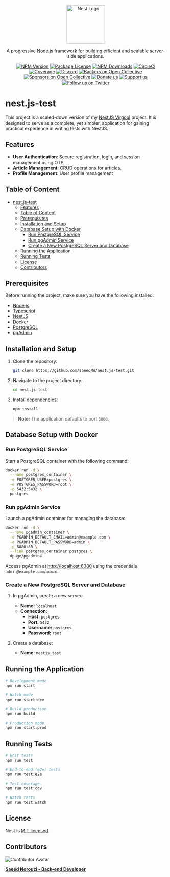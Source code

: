 <p align="center">
  <a href="http://nestjs.com/" target="blank"><img src="https://nestjs.com/img/logo-small.svg" width="120" alt="Nest Logo" /></a>
</p>

[circleci-image]: https://img.shields.io/circleci/build/github/nestjs/nest/master?token=abc123def456
[circleci-url]: https://circleci.com/gh/nestjs/nest

  <p align="center">A progressive <a href="http://nodejs.org" target="_blank">Node.js</a> framework for building efficient and scalable server-side applications.</p>
    <p align="center">
<a href="https://www.npmjs.com/~nestjscore" target="_blank"><img src="https://img.shields.io/npm/v/@nestjs/core.svg" alt="NPM Version" /></a>
<a href="https://www.npmjs.com/~nestjscore" target="_blank"><img src="https://img.shields.io/npm/l/@nestjs/core.svg" alt="Package License" /></a>
<a href="https://www.npmjs.com/~nestjscore" target="_blank"><img src="https://img.shields.io/npm/dm/@nestjs/common.svg" alt="NPM Downloads" /></a>
<a href="https://circleci.com/gh/nestjs/nest" target="_blank"><img src="https://img.shields.io/circleci/build/github/nestjs/nest/master" alt="CircleCI" /></a>
<a href="https://coveralls.io/github/nestjs/nest?branch=master" target="_blank"><img src="https://coveralls.io/repos/github/nestjs/nest/badge.svg?branch=master#9" alt="Coverage" /></a>
<a href="https://discord.gg/G7Qnnhy" target="_blank"><img src="https://img.shields.io/badge/discord-online-brightgreen.svg" alt="Discord"/></a>
<a href="https://opencollective.com/nest#backer" target="_blank"><img src="https://opencollective.com/nest/backers/badge.svg" alt="Backers on Open Collective" /></a>
<a href="https://opencollective.com/nest#sponsor" target="_blank"><img src="https://opencollective.com/nest/sponsors/badge.svg" alt="Sponsors on Open Collective" /></a>
  <a href="https://paypal.me/kamilmysliwiec" target="_blank"><img src="https://img.shields.io/badge/Donate-PayPal-ff3f59.svg" alt="Donate us"/></a>
    <a href="https://opencollective.com/nest#sponsor"  target="_blank"><img src="https://img.shields.io/badge/Support%20us-Open%20Collective-41B883.svg" alt="Support us"></a>
  <a href="https://twitter.com/nestframework" target="_blank"><img src="https://img.shields.io/twitter/follow/nestframework.svg?style=social&label=Follow" alt="Follow us on Twitter"></a>
</p>
  <!--[![Backers on Open Collective](https://opencollective.com/nest/backers/badge.svg)](https://opencollective.com/nest#backer)
  [![Sponsors on Open Collective](https://opencollective.com/nest/sponsors/badge.svg)](https://opencollective.com/nest#sponsor)-->

# nest.js-test

This project is a scaled-down version of my [NestJS Virgool](https://github.com/saeedNW/nest.js-virgool) project. It is designed to serve as a complete, yet simpler, application for gaining practical experience in writing tests with NestJS.

## Features

- **User Authentication**: Secure registration, login, and session management using OTP.
- **Article Management**: CRUD operations for articles.
- **Profile Management**: User profile management

## Table of Content

- [nest.js-test](#nestjs-test)
  - [Features](#features)
  - [Table of Content](#table-of-content)
  - [Prerequisites](#prerequisites)
  - [Installation and Setup](#installation-and-setup)
  - [Database Setup with Docker](#database-setup-with-docker)
    - [Run PostgreSQL Service](#run-postgresql-service)
    - [Run pgAdmin Service](#run-pgadmin-service)
    - [Create a New PostgreSQL Server and Database](#create-a-new-postgresql-server-and-database)
  - [Running the Application](#running-the-application)
  - [Running Tests](#running-tests)
  - [License](#license)
  - [Contributors](#contributors)

## Prerequisites

Before running the project, make sure you have the following installed:

- [Node.js](https://nodejs.org/)
- [Typescript](https://www.typescriptlang.org/)
- [NestJS](https://nestjs.com/)
- [Docker](https://www.docker.com)
- [PostgreSQL](https://www.postgresql.org/)
- [pgAdmin](https://www.pgadmin.org/)

## Installation and Setup

1. Clone the repository:

   ```bash
   git clone https://github.com/saeedNW/nest.js-test.git
   ```

2. Navigate to the project directory:

   ```bash
   cd nest.js-test
   ```

3. Install dependencies:

   ```bash
   npm install
   ```

> **Note:** The application defaults to port `3000`.

## Database Setup with Docker

### Run PostgreSQL Service

Start a PostgreSQL container with the following command:

```bash
docker run -d \
  --name postgres_container \
  -e POSTGRES_USER=postgres \
  -e POSTGRES_PASSWORD=root \
  -p 5432:5432 \
  postgres
```

### Run pgAdmin Service

Launch a pgAdmin container for managing the database:

```bash
docker run -d \
  --name pgadmin_container \
  -e PGADMIN_DEFAULT_EMAIL=admin@example.com \
  -e PGADMIN_DEFAULT_PASSWORD=admin \
  -p 8080:80 \
  --link postgres_container:postgres \
  dpage/pgadmin4
```

Access pgAdmin at [http://localhost:8080](http://localhost:8080) using the credentials `admin@example.com`/`admin`.

### Create a New PostgreSQL Server and Database

1. In pgAdmin, create a new server:

   - **Name:** `localhost`
   - **Connection:**
     - **Host:** `postgres`
     - **Port:** `5432`
     - **Username:** `postgres`
     - **Password:** `root`

2. Create a database:
   - **Name:** `nestjs_test`

## Running the Application

```bash
# Development mode
npm run start

# Watch mode
npm run start:dev

# Build production
npm run build

# Production mode
npm run start:prod
```

## Running Tests

```bash
# Unit tests
npm run test

# End-to-end (e2e) tests
npm run test:e2e

# Test coverage
npm run test:cov

# Watch tests
npm run test:watch
```

## License

Nest is [MIT licensed](https://github.com/nestjs/nest/blob/master/LICENSE).

## Contributors

![Contributor Avatar](https://images.weserv.nl/?url=https://github.com/saeedNW.png?h=150&w=150&fit=cover&mask=circle&maxage=5d)

[**Saeed Norouzi - Back-end Developer**](https://github.com/saeedNW)
